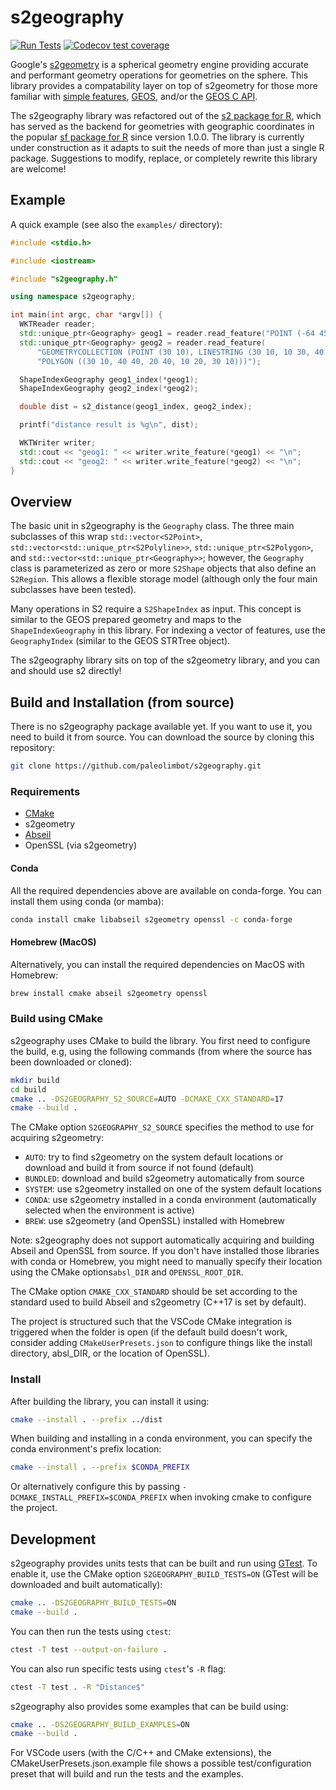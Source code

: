 
# s2geography

[![Run Tests](https://github.com/paleolimbot/s2geography/actions/workflows/build-and-run.yaml/badge.svg)](https://github.com/paleolimbot/s2geography/actions/workflows/build-and-run.yaml)
[![Codecov test coverage](https://codecov.io/gh/paleolimbot/s2geography/branch/master/graph/badge.svg)](https://app.codecov.io/gh/paleolimbot/s2geography?branch=master)

Google's [s2geometry](https://github.com/google/s2geometry) is a spherical geometry engine providing accurate and performant geometry operations for geometries on the sphere. This library provides a compatability layer on top of s2geometry for those more familiar with [simple features](https://en.wikipedia.org/wiki/Simple_Features), [GEOS](https://libgeos.org), and/or the [GEOS C API](https://libgeos.org/doxygen/geos__c_8h.html).

The s2geography library was refactored out of the [s2 package for R](https://github.com/r-spatial/s2), which has served as the backend for geometries with geographic coordinates in the popular [sf package for R](https://github.com/r-spatial/sf) since version 1.0.0. The library is currently under construction as it adapts to suit the needs of more than just a single R package. Suggestions to modify, replace, or completely rewrite this library are welcome!

## Example

A quick example (see also the `examples/` directory):

```cpp
#include <stdio.h>

#include <iostream>

#include "s2geography.h"

using namespace s2geography;

int main(int argc, char *argv[]) {
  WKTReader reader;
  std::unique_ptr<Geography> geog1 = reader.read_feature("POINT (-64 45)");
  std::unique_ptr<Geography> geog2 = reader.read_feature(
      "GEOMETRYCOLLECTION (POINT (30 10), LINESTRING (30 10, 10 30, 40 40), "
      "POLYGON ((30 10, 40 40, 20 40, 10 20, 30 10)))");

  ShapeIndexGeography geog1_index(*geog1);
  ShapeIndexGeography geog2_index(*geog2);

  double dist = s2_distance(geog1_index, geog2_index);

  printf("distance result is %g\n", dist);

  WKTWriter writer;
  std::cout << "geog1: " << writer.write_feature(*geog1) << "\n";
  std::cout << "geog2: " << writer.write_feature(*geog2) << "\n";
}
```

## Overview

The basic unit in s2geography is the `Geography` class. The three main subclasses of this wrap `std::vector<S2Point>`, `std::vector<std::unique_ptr<S2Polyline>>`, `std::unique_ptr<S2Polygon>`, and `std::vector<std::unique_ptr<Geography>>`; however, the `Geography` class is parameterized as zero or more `S2Shape` objects that also define an `S2Region`. This allows a flexible storage model (although only the four main subclasses have been tested).

Many operations in S2 require a `S2ShapeIndex` as input. This concept is similar to the GEOS prepared geometry and maps to the `ShapeIndexGeography` in this library. For indexing a vector of features, use the `GeographyIndex` (similar to the GEOS STRTree object).

The s2geography library sits on top of the s2geometry library, and you can and should use s2 directly!

## Build and Installation (from source)

There is no s2geography package available yet. If you want to use it, you need to build it from source. You can download the source by cloning this repository:

```bash
git clone https://github.com/paleolimbot/s2geography.git
```

### Requirements

- [CMake](https://cmake.org/)
- s2geometry
- [Abseil](https://github.com/abseil/abseil-cpp)
- OpenSSL (via s2geometry)

#### Conda

All the required dependencies above are available on conda-forge. You can install them using conda (or mamba):

```bash
conda install cmake libabseil s2geometry openssl -c conda-forge
```

#### Homebrew (MacOS)

Alternatively, you can install the required dependencies on MacOS with Homebrew:

``` bash
brew install cmake abseil s2geometry openssl
```

### Build using CMake

s2geography uses CMake to build the library. You first need to configure the build, e.g, using the following commands (from where the source has been downloaded or cloned):

```bash
mkdir build
cd build
cmake .. -DS2GEOGRAPHY_S2_SOURCE=AUTO -DCMAKE_CXX_STANDARD=17
cmake --build .
```

The CMake option `S2GEOGRAPHY_S2_SOURCE` specifies the method to use for acquiring s2geometry:

- `AUTO`: try to find s2geometry on the system default locations or download and build it from source if not found (default)
- `BUNDLED`: download and build s2geometry automatically from source
- `SYSTEM`: use s2geometry installed on one of the system default locations
- `CONDA`: use s2geometry installed in a conda environment (automatically selected when the environment is active)
- `BREW`: use s2geometry (and OpenSSL) installed with Homebrew

Note: s2geography does not support automatically acquiring and building Abseil and OpenSSL from source. If you don't have installed those libraries with conda or Homebrew, you might need to manually specify their location using the CMake options`absl_DIR` and `OPENSSL_ROOT_DIR`.

The CMake option `CMAKE_CXX_STANDARD` should be set according to the standard used to build Abseil and s2geometry (C++17 is set by default). 

The project is structured such that the VSCode CMake integration is triggered when the folder is open (if the default build doesn't work, consider adding `CMakeUserPresets.json` to configure things like the install directory, absl_DIR, or the location of OpenSSL).

### Install

After building the library, you can install it using:

```bash
cmake --install . --prefix ../dist
```

When building and installing in a conda environment, you can specify the conda environment's prefix location:

```bash
cmake --install . --prefix $CONDA_PREFIX
```

Or alternatively configure this by passing `-DCMAKE_INSTALL_PREFIX=$CONDA_PREFIX` when invoking cmake to configure the project.

## Development

s2geography provides units tests that can be built and run using [GTest](https://github.com/google/googletest). To enable it, use the CMake option `S2GEOGRAPHY_BUILD_TESTS=ON` (GTest will be downloaded and built automatically):

```bash
cmake .. -DS2GEOGRAPHY_BUILD_TESTS=ON
cmake --build .
```

You can then run the tests using `ctest`:

```bash
ctest -T test --output-on-failure .
```

You can also run specific tests using `ctest`'s `-R` flag:

```bash
ctest -T test . -R "Distance$"
```

s2geography also provides some examples that can be build using:

```bash
cmake .. -DS2GEOGRAPHY_BUILD_EXAMPLES=ON
cmake --build .
```

For VSCode users (with the C/C++ and CMake extensions), the CMakeUserPresets.json.example file shows a possible test/configuration preset that will build and run the tests and the examples.
